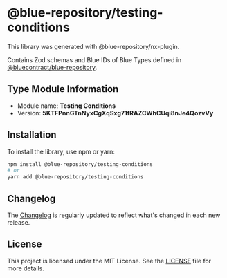# @blue-repository/testing-conditions

This library was generated with @blue-repository/nx-plugin.

Contains Zod schemas and Blue IDs of Blue Types defined in [@bluecontract/blue-repository](https://github.com/bluecontract/blue-repository).

## Type Module Information

- Module name: **Testing Conditions**
- Version: **5KTFPnnGTnNyxCgXqSxg71fRAZCWhCUqi8nJe4QozvVy**

## Installation

To install the library, use npm or yarn:

```bash
npm install @blue-repository/testing-conditions
# or
yarn add @blue-repository/testing-conditions
```

## Changelog

The [Changelog](https://github.com/bluecontract/blue-repository-js/blob/main/libs/testing-conditions/CHANGELOG.md) is regularly updated to reflect what's changed in each new release.

## License

This project is licensed under the MIT License. See the [LICENSE](LICENSE) file for more details.
